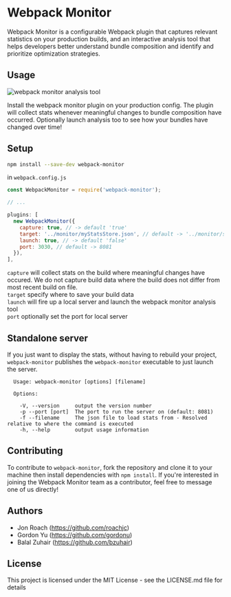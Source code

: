 # Webpack Monitor
Webpack Monitor is a configurable Webpack plugin that captures relevant statistics on your production builds, and an interactive analysis tool that helps developers better understand bundle composition and identify and prioritize optimization strategies.

## Usage

![webpack monitor analysis tool](https://roachjc.github.io/main3.gif)

Install the webpack monitor plugin on your production config. The plugin will collect stats whenever meaningful changes to bundle composition have occurred. Optionally launch analysis too to see how your bundles have changed over time!

## Setup
```sh
npm install --save-dev webpack-monitor
```

in `webpack.config.js`
```js
const WebpackMonitor = require('webpack-monitor');

// ...

plugins: [
  new WebpackMonitor({
    capture: true, // -> default 'true'
    target: '../monitor/myStatsStore.json', // default -> '../monitor/stats.json'
    launch: true, // -> default 'false'
    port: 3030, // default -> 8081
  }),
],
```

`capture` will collect stats on the build where meaningful changes have occured. We do not capture build data where the build does not differ from most recent build on file.  
`target` specify where to save your build data  
`launch` will fire up a local server and launch the webpack monitor analysis tool  
`port` optionally set the port for local server


## Standalone server
If you just want to display the stats, without having to rebuild your project, `webpack-monitor` publishes the `webpack-monitor` executable to just launch the server.

```
  Usage: webpack-monitor [options] [filename]

  Options:

    -V, --version     output the version number
    -p --port [port]  The port to run the server on (default: 8081)
    -f --filename     The json file to load stats from - Resolved relative to where the command is executed
    -h, --help        output usage information
```

## Contributing
To contribute to `webpack-monitor`, fork the repository and clone it to your machine then install dependencies with `npm install`. If you're interested in joining the Webpack Monitor team as a contributor, feel free to message one of us directly!

## Authors

- Jon Roach (https://github.com/roachjc)
- Gordon Yu (https://github.com/gordonu)
- Balal Zuhair (https://github.com/bzuhair)

## License

This project is licensed under the MIT License - see the LICENSE.md file for details
